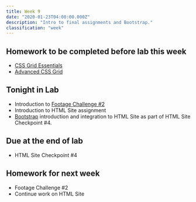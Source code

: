 ```yaml
---
title: Week 9
date: "2020-01-23T04:00:00.000Z"
description: "Intro to final assignments and Bootstrap."
classification: "week"
---
```


## Homework to be completed before lab this week

- <a href="https://www.codecademy.com/courses/learn-css/lessons/css-grid-i/exercises/grid-intro" target="_blank">CSS Grid Essentials</a>
- <a href="https://www.codecademy.com/courses/learn-css/lessons/css-grid-ii/exercises/introduction-css-grid-ii" target="_blank">Advanced CSS Grid</a>

## Tonight in Lab

- Introduction to <a href="/footage-challenge-one/">Footage Challenge #2</a>
- Introduction to HTML Site assignment
- <a href="https://getbootstrap.com/" target="_blank">Bootstrap</a> introduction and integration to HTML Site as part of HTML Site Checkpoint #4.

## Due at the end of lab

- HTML Site Checkpoint #4

## Homework for next week

- Footage Challenge #2
- Continue work on HTML Site
